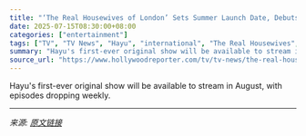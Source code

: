```yaml
---
title: "‘The Real Housewives of London’ Sets Summer Launch Date, Debuts Teaser"
date: 2025-07-15T08:30:00+08:00
categories: ["entertainment"]
tags: ["TV", "TV News", "Hayu", "international", "The Real Housewives", "The Real Housewives of London", "united kingdom"]
summary: "Hayu's first-ever original show will be available to stream in August, with episodes dropping weekly."
source_url: "https://www.hollywoodreporter.com/tv/tv-news/the-real-housewives-of-london-hayu-august-launch-date-1236315055/"
---
```


Hayu's first-ever original show will be available to stream in August, with episodes dropping weekly.

---

*来源: [原文链接](https://www.hollywoodreporter.com/tv/tv-news/the-real-housewives-of-london-hayu-august-launch-date-1236315055/)*
